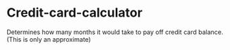 # Credit-card-calculator
Determines how many months it would take to pay off credit card balance. (This is only an approximate)
